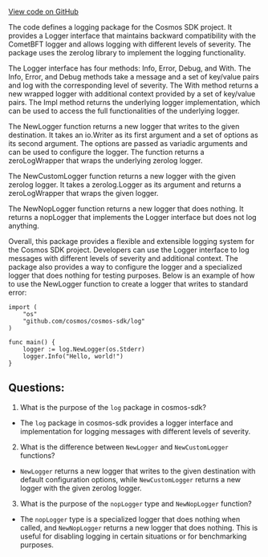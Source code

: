 [View code on GitHub](https://github.com/cosmos/cosmos-sdk.git/log/logger.go)

The code defines a logging package for the Cosmos SDK project. It provides a Logger interface that maintains backward compatibility with the CometBFT logger and allows logging with different levels of severity. The package uses the zerolog library to implement the logging functionality.

The Logger interface has four methods: Info, Error, Debug, and With. The Info, Error, and Debug methods take a message and a set of key/value pairs and log with the corresponding level of severity. The With method returns a new wrapped logger with additional context provided by a set of key/value pairs. The Impl method returns the underlying logger implementation, which can be used to access the full functionalities of the underlying logger.

The NewLogger function returns a new logger that writes to the given destination. It takes an io.Writer as its first argument and a set of options as its second argument. The options are passed as variadic arguments and can be used to configure the logger. The function returns a zeroLogWrapper that wraps the underlying zerolog logger.

The NewCustomLogger function returns a new logger with the given zerolog logger. It takes a zerolog.Logger as its argument and returns a zeroLogWrapper that wraps the given logger.

The NewNopLogger function returns a new logger that does nothing. It returns a nopLogger that implements the Logger interface but does not log anything.

Overall, this package provides a flexible and extensible logging system for the Cosmos SDK project. Developers can use the Logger interface to log messages with different levels of severity and additional context. The package also provides a way to configure the logger and a specialized logger that does nothing for testing purposes. Below is an example of how to use the NewLogger function to create a logger that writes to standard error:

```
import (
    "os"
    "github.com/cosmos/cosmos-sdk/log"
)

func main() {
    logger := log.NewLogger(os.Stderr)
    logger.Info("Hello, world!")
}
```
## Questions: 
 1. What is the purpose of the `log` package in cosmos-sdk?
- The `log` package in cosmos-sdk provides a logger interface and implementation for logging messages with different levels of severity.

2. What is the difference between `NewLogger` and `NewCustomLogger` functions?
- `NewLogger` returns a new logger that writes to the given destination with default configuration options, while `NewCustomLogger` returns a new logger with the given zerolog logger.

3. What is the purpose of the `nopLogger` type and `NewNopLogger` function?
- The `nopLogger` type is a specialized logger that does nothing when called, and `NewNopLogger` returns a new logger that does nothing. This is useful for disabling logging in certain situations or for benchmarking purposes.